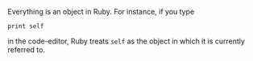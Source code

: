 Everything is an object in Ruby. For instance, if you type

`print self`

in the code-editor, Ruby treats `self` as the object in which it is currently referred to.
